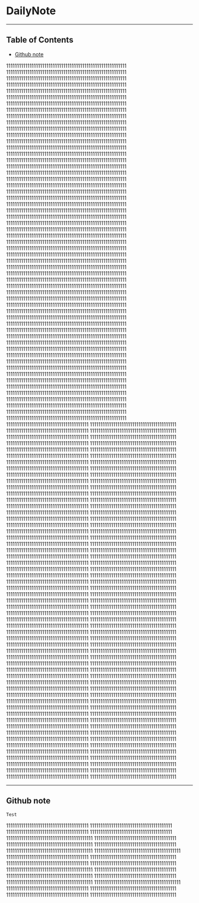 # DailyNote


---

## Table of Contents

- [Github note](#github-note)



111111111111111111111111111111111111111111111111111111111
111111111111111111111111111111111111111111111111111111111
111111111111111111111111111111111111111111111111111111111
111111111111111111111111111111111111111111111111111111111
111111111111111111111111111111111111111111111111111111111
111111111111111111111111111111111111111111111111111111111
111111111111111111111111111111111111111111111111111111111
111111111111111111111111111111111111111111111111111111111
111111111111111111111111111111111111111111111111111111111
111111111111111111111111111111111111111111111111111111111
111111111111111111111111111111111111111111111111111111111
111111111111111111111111111111111111111111111111111111111
111111111111111111111111111111111111111111111111111111111
111111111111111111111111111111111111111111111111111111111
111111111111111111111111111111111111111111111111111111111
111111111111111111111111111111111111111111111111111111111
111111111111111111111111111111111111111111111111111111111
111111111111111111111111111111111111111111111111111111111
111111111111111111111111111111111111111111111111111111111
111111111111111111111111111111111111111111111111111111111
111111111111111111111111111111111111111111111111111111111
111111111111111111111111111111111111111111111111111111111
111111111111111111111111111111111111111111111111111111111
111111111111111111111111111111111111111111111111111111111
111111111111111111111111111111111111111111111111111111111
111111111111111111111111111111111111111111111111111111111
111111111111111111111111111111111111111111111111111111111
111111111111111111111111111111111111111111111111111111111
111111111111111111111111111111111111111111111111111111111
111111111111111111111111111111111111111111111111111111111
111111111111111111111111111111111111111111111111111111111
111111111111111111111111111111111111111111111111111111111
111111111111111111111111111111111111111111111111111111111
111111111111111111111111111111111111111111111111111111111
111111111111111111111111111111111111111111111111111111111
111111111111111111111111111111111111111111111111111111111
111111111111111111111111111111111111111111111111111111111
111111111111111111111111111111111111111111111111111111111
111111111111111111111111111111111111111111111111111111111
111111111111111111111111111111111111111111111111111111111
111111111111111111111111111111111111111111111111111111111
111111111111111111111111111111111111111111111111111111111
111111111111111111111111111111111111111111111111111111111
111111111111111111111111111111111111111111111111111111111
111111111111111111111111111111111111111111111111111111111
111111111111111111111111111111111111111111111111111111111
111111111111111111111111111111111111111111111111111111111
111111111111111111111111111111111111111111111111111111111
111111111111111111111111111111111111111111111111111111111
111111111111111111111111111111111111111111111111111111111
111111111111111111111111111111111111111111111111111111111
111111111111111111111111111111111111111111111111111111111
111111111111111111111111111111111111111111111111111111111
111111111111111111111111111111111111111111111111111111111
111111111111111111111111111111111111111111111111111111111
111111111111111111111111111111111111111111111111111111111
111111111111111111111111111111111111111111111111111111111
111111111111111111111111111111111111111
11111111111111111111111111111111111111111
111111111111111111111111111111111111111
11111111111111111111111111111111111111111
111111111111111111111111111111111111111
11111111111111111111111111111111111111111
111111111111111111111111111111111111111
11111111111111111111111111111111111111111
111111111111111111111111111111111111111
11111111111111111111111111111111111111111
111111111111111111111111111111111111111
11111111111111111111111111111111111111111
111111111111111111111111111111111111111
11111111111111111111111111111111111111111
111111111111111111111111111111111111111
11111111111111111111111111111111111111111
111111111111111111111111111111111111111
11111111111111111111111111111111111111111
111111111111111111111111111111111111111
11111111111111111111111111111111111111111
111111111111111111111111111111111111111
11111111111111111111111111111111111111111
111111111111111111111111111111111111111
11111111111111111111111111111111111111111
111111111111111111111111111111111111111
11111111111111111111111111111111111111111
111111111111111111111111111111111111111
11111111111111111111111111111111111111111
111111111111111111111111111111111111111
11111111111111111111111111111111111111111
111111111111111111111111111111111111111
11111111111111111111111111111111111111111
111111111111111111111111111111111111111
11111111111111111111111111111111111111111
111111111111111111111111111111111111111
11111111111111111111111111111111111111111
111111111111111111111111111111111111111
11111111111111111111111111111111111111111
111111111111111111111111111111111111111
11111111111111111111111111111111111111111
111111111111111111111111111111111111111
11111111111111111111111111111111111111111
111111111111111111111111111111111111111
11111111111111111111111111111111111111111
111111111111111111111111111111111111111
11111111111111111111111111111111111111111
111111111111111111111111111111111111111
11111111111111111111111111111111111111111
111111111111111111111111111111111111111
11111111111111111111111111111111111111111
111111111111111111111111111111111111111
11111111111111111111111111111111111111111
111111111111111111111111111111111111111
11111111111111111111111111111111111111111
111111111111111111111111111111111111111
11111111111111111111111111111111111111111
111111111111111111111111111111111111111
11111111111111111111111111111111111111111
111111111111111111111111111111111111111
11111111111111111111111111111111111111111
111111111111111111111111111111111111111
11111111111111111111111111111111111111111
111111111111111111111111111111111111111
11111111111111111111111111111111111111111
111111111111111111111111111111111111111
11111111111111111111111111111111111111111
111111111111111111111111111111111111111
11111111111111111111111111111111111111111
111111111111111111111111111111111111111
11111111111111111111111111111111111111111
111111111111111111111111111111111111111
11111111111111111111111111111111111111111
111111111111111111111111111111111111111
11111111111111111111111111111111111111111
111111111111111111111111111111111111111
11111111111111111111111111111111111111111
111111111111111111111111111111111111111
11111111111111111111111111111111111111111
111111111111111111111111111111111111111
11111111111111111111111111111111111111111
111111111111111111111111111111111111111
11111111111111111111111111111111111111111
111111111111111111111111111111111111111
11111111111111111111111111111111111111111
111111111111111111111111111111111111111
11111111111111111111111111111111111111111
111111111111111111111111111111111111111
11111111111111111111111111111111111111111
111111111111111111111111111111111111111
11111111111111111111111111111111111111111
111111111111111111111111111111111111111
11111111111111111111111111111111111111111
111111111111111111111111111111111111111
11111111111111111111111111111111111111111
111111111111111111111111111111111111111
11111111111111111111111111111111111111111
111111111111111111111111111111111111111
11111111111111111111111111111111111111111
111111111111111111111111111111111111111
11111111111111111111111111111111111111111
111111111111111111111111111111111111111
11111111111111111111111111111111111111111
111111111111111111111111111111111111111
11111111111111111111111111111111111111111
111111111111111111111111111111111111111
11111111111111111111111111111111111111111
111111111111111111111111111111111111111
11111111111111111111111111111111111111111
111111111111111111111111111111111111111
11111111111111111111111111111111111111111
111111111111111111111111111111111111111
11111111111111111111111111111111111111111
111111111111111111111111111111111111111
11111111111111111111111111111111111111111



---
## Github note
	Test


111111111111111111111111111111111111111
111111111111111111111111111111111111111
111111111111111111111111111111111111111
111111111111111111111111111111111111111
11111111111111111111111111111111111111111
111111111111111111111111111111111111111
11111111111111111111111111111111111111111
111111111111111111111111111111111111111
11111111111111111111111111111111111111111
11111111111111111111111111111111111111111
111111111111111111111111111111111111111
11111111111111111111111111111111111111111
111111111111111111111111111111111111111
11111111111111111111111111111111111111111
11111111111111111111111111111111111111111
111111111111111111111111111111111111111
11111111111111111111111111111111111111111
111111111111111111111111111111111111111
11111111111111111111111111111111111111111
11111111111111111111111111111111111111111
111111111111111111111111111111111111111
11111111111111111111111111111111111111111
111111111111111111111111111111111111111
11111111111111111111111111111111111111111
